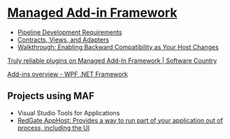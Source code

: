 # [Managed Add-in Framework](https://learn.microsoft.com/en-us/previous-versions/dotnet/netframework-4.0/bb384200(v%3dvs.100))
- [Pipeline Development Requirements](https://learn.microsoft.com/en-us/previous-versions/dotnet/netframework-4.0/bb384240(v=vs.100))
- [Contracts, Views, and Adapters](https://learn.microsoft.com/en-us/previous-versions/dotnet/netframework-4.0/bb384205(v=vs.100))
- [Walkthrough: Enabling Backward Compatibility as Your Host Changes](https://learn.microsoft.com/en-us/previous-versions/dotnet/netframework-4.0/bb384194(v=vs.100))

[Truly reliable plugins on Managed Add-In Framework | Software Country](https://softwarecountry.com/company/our-blog/managed-add-in-framework/)

[Add-ins overview - WPF .NET Framework](https://learn.microsoft.com/en-us/dotnet/desktop/wpf/app-development/wpf-add-ins-overview?view=netframeworkdesktop-4.8)

## Projects using MAF
- Visual Studio Tools for Applications
- [RedGate AppHost: Provides a way to run part of your application out of process, including the UI](https://github.com/red-gate/RedGate.AppHost)
